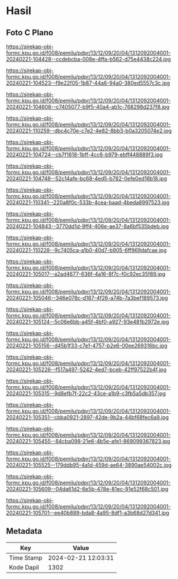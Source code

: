 # Hasil

## Foto C Plano

https://sirekap-obj-formc.kpu.go.id/f008/pemilu/pdpr/13/12/09/20/04/1312092004001-20240221-104428--ccdebcba-008e-4ffa-b562-d75e4438c224.jpg

https://sirekap-obj-formc.kpu.go.id/f008/pemilu/pdpr/13/12/09/20/04/1312092004001-20240221-104523--f9e22f05-1b87-44a6-94a0-380ed5557c3c.jpg

https://sirekap-obj-formc.kpu.go.id/f008/pemilu/pdpr/13/12/09/20/04/1312092004001-20240221-104608--c7405077-b9f5-40a4-ab1c-768298d237f8.jpg

https://sirekap-obj-formc.kpu.go.id/f008/pemilu/pdpr/13/12/09/20/04/1312092004001-20240221-110259--dbc4c70e-c7e2-4e82-8bb3-b0a3205074e2.jpg

https://sirekap-obj-formc.kpu.go.id/f008/pemilu/pdpr/13/12/09/20/04/1312092004001-20240221-104724--cb7f1618-1bff-4cc6-b979-ebff448889f3.jpg

https://sirekap-obj-formc.kpu.go.id/f008/pemilu/pdpr/13/12/09/20/04/1312092004001-20240221-104748--52c14afe-bc68-4ed5-b782-0efe0ed16b18.jpg

https://sirekap-obj-formc.kpu.go.id/f008/pemilu/pdpr/13/12/09/20/04/1312092004001-20240221-110341--220a8f0c-533b-4cea-baad-4beda8997523.jpg

https://sirekap-obj-formc.kpu.go.id/f008/pemilu/pdpr/13/12/09/20/04/1312092004001-20240221-104843--3770dd1d-9ff4-406e-ae37-8a6bf535bdeb.jpg

https://sirekap-obj-formc.kpu.go.id/f008/pemilu/pdpr/13/12/09/20/04/1312092004001-20240221-110228--9c7405ca-a1b0-40d7-b905-6ff969dafcae.jpg

https://sirekap-obj-formc.kpu.go.id/f008/pemilu/pdpr/13/12/09/20/04/1312092004001-20240221-105017--a2ad4677-636f-4a16-8f7c-f0c92ec35f89.jpg

https://sirekap-obj-formc.kpu.go.id/f008/pemilu/pdpr/13/12/09/20/04/1312092004001-20240221-105046--346e078c-d187-4f26-a74b-7a3bef189573.jpg

https://sirekap-obj-formc.kpu.go.id/f008/pemilu/pdpr/13/12/09/20/04/1312092004001-20240221-105124--5c06e6bb-a45f-4bf0-a927-93e481b2972e.jpg

https://sirekap-obj-formc.kpu.go.id/f008/pemilu/pdpr/13/12/09/20/04/1312092004001-20240221-105156--d45b1f33-c7e1-4757-b2e6-00ee269316bc.jpg

https://sirekap-obj-formc.kpu.go.id/f008/pemilu/pdpr/13/12/09/20/04/1312092004001-20240221-105226--f517a497-5242-4ed7-bceb-42ff97522b4f.jpg

https://sirekap-obj-formc.kpu.go.id/f008/pemilu/pdpr/13/12/09/20/04/1312092004001-20240221-105315--9d8efb7f-22c2-43ce-a1b9-c3fb5a5db357.jpg

https://sirekap-obj-formc.kpu.go.id/f008/pemilu/pdpr/13/12/09/20/04/1312092004001-20240221-105351--cbba0921-2897-42de-9b2a-44bf68fec6a9.jpg

https://sirekap-obj-formc.kpu.go.id/f008/pemilu/pdpr/13/12/09/20/04/1312092004001-20240221-105455--84cba098-21e6-4b5e-afe1-869099367823.jpg

https://sirekap-obj-formc.kpu.go.id/f008/pemilu/pdpr/13/12/09/20/04/1312092004001-20240221-105525--179ddb95-4a1d-459d-ae64-3890ae54002c.jpg

https://sirekap-obj-formc.kpu.go.id/f008/pemilu/pdpr/13/12/09/20/04/1312092004001-20240221-105609--04da61d2-6e5b-478e-81ec-91e52f68c501.jpg

https://sirekap-obj-formc.kpu.go.id/f008/pemilu/pdpr/13/12/09/20/04/1312092004001-20240221-105701--ee40b889-bda8-4a95-8df1-a3b68d27d341.jpg


## Metadata

| Key        | Value               |
| ---------- | ------------------- |
| Time Stamp | 2024-02-21 12:03:31 |
| Kode Dapil | 1302                |



